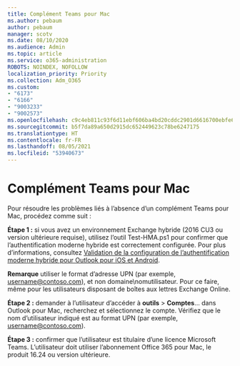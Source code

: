 ```yaml
---
title: Complément Teams pour Mac
ms.author: pebaum
author: pebaum
manager: scotv
ms.date: 08/10/2020
ms.audience: Admin
ms.topic: article
ms.service: o365-administration
ROBOTS: NOINDEX, NOFOLLOW
localization_priority: Priority
ms.collection: Adm_O365
ms.custom:
- "6173"
- "6166"
- "9003233"
- "9002573"
ms.openlocfilehash: c9c4eb811c93f6d11ebf606ba4bd20cddc2901d6616700ebfe6ef597dd8dc006
ms.sourcegitcommit: b5f7da89a650d2915dc652449623c78be6247175
ms.translationtype: HT
ms.contentlocale: fr-FR
ms.lasthandoff: 08/05/2021
ms.locfileid: "53940673"
---
```

# <a name="teams-add-in-for-mac"></a>Complément Teams pour Mac

Pour résoudre les problèmes liés à l’absence d’un complément Teams pour Mac, procédez comme suit :

**Étape 1 :** si vous avez un environnement Exchange hybride (2016 CU3 ou version ultérieure requise), utilisez l’outil Test-HMA.ps1 pour confirmer que l’authentification moderne hybride est correctement configurée. Pour plus d’informations, consultez [Validation de la configuration de l’authentification moderne hybride pour Outlook pour iOS et Android](https://aka.ms/TestHMAEAS).  

**Remarque** utiliser le format d’adresse UPN (par exemple, [username@contoso.com](mailto:username@contoso.com)), et non domaine\nomutilisateur. Pour ce faire, même pour les utilisateurs disposant de boîtes aux lettres Exchange Online.

**Étape 2 :** demander à l’utilisateur d’accéder à **outils** > **Comptes**... dans Outlook pour Mac, recherchez et sélectionnez le compte. Vérifiez que le nom d’utilisateur indiqué est au format UPN (par exemple, [username@contoso.com](mailto:username@contoso.com)).

**Étape 3 :** confirmer que l’utilisateur est titulaire d’une licence Microsoft Teams. L’utilisateur doit utiliser l’abonnement Office 365 pour Mac, le produit 16.24 ou version ultérieure.
